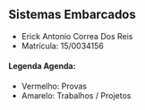 ## Sistemas Embarcados
- Erick Antonio Correa Dos Reis
- Matrícula: 15/0034156

#### Legenda Agenda:
* Vermelho: Provas
* Amarelo: Trabalhos / Projetos

